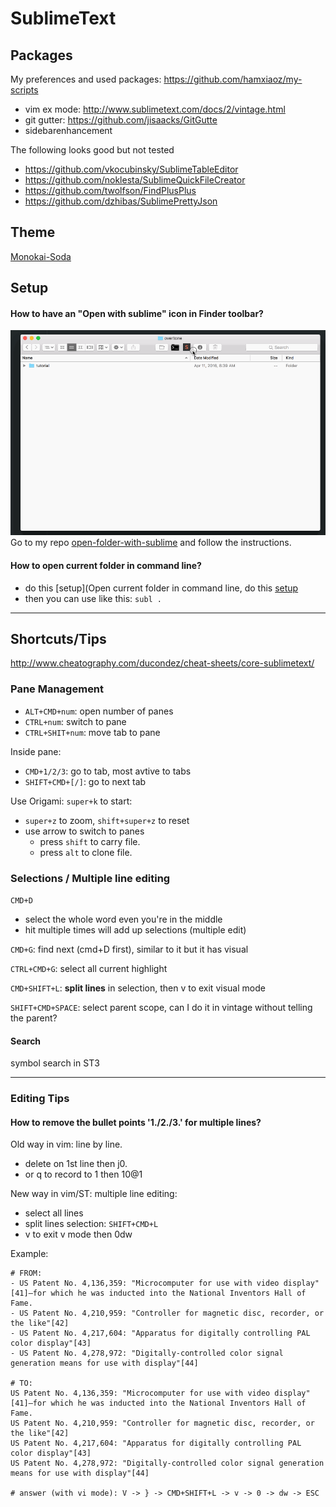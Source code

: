 # SublimeText

## Packages
My preferences and used packages: https://github.com/hamxiaoz/my-scripts

- vim ex mode: http://www.sublimetext.com/docs/2/vintage.html 
- git gutter: https://github.com/jisaacks/GitGutte
- sidebarenhancement

The following looks good but not tested
- https://github.com/vkocubinsky/SublimeTableEditor
- https://github.com/noklesta/SublimeQuickFileCreator
- https://github.com/twolfson/FindPlusPlus
- https://github.com/dzhibas/SublimePrettyJson

## Theme
[Monokai-Soda](https://github.com/hamxiaoz/Monokai-Soda-hamxiaoz)

## Setup

#### How to have an "Open with sublime" icon in Finder toolbar? 
![](/img/sublime-open-folder-from-toolbar.gif)
Go to my repo [open-folder-with-sublime](https://github.com/hamxiaoz/open-folder-with-sublime) and follow the instructions.

#### How to open current folder in command line?
- do this [setup](Open current folder in command line, do this [setup](x)
- then you can use like this: `subl .`


---

## Shortcuts/Tips

http://www.cheatography.com/ducondez/cheat-sheets/core-sublimetext/

### Pane Management
- `ALT+CMD+num`: open number of panes
- `CTRL+num`: switch to pane
- `CTRL+SHIT+num`: move tab to pane

Inside pane:
- `CMD+1/2/3`: go to tab, most avtive to tabs
- `SHIFT+CMD+[/]`: go to next tab

Use Origami: `super+k` to start:
- `super+z` to zoom, `shift+super+z` to reset
- use arrow to switch to panes
  - press `shift` to carry file.
  - press `alt` to clone file.


### Selections / Multiple line editing
`CMD+D` 
- select the whole word even you're in the middle
- hit multiple times will add up selections (multiple edit)

`CMD+G`: find next (cmd+D first), similar to it but it has visual

`CTRL+CMD+G`: select all current highlight

`CMD+SHIFT+L`: **split lines** in selection, then v to exit visual mode

`SHIFT+CMD+SPACE`: select parent scope, can I do it in vintage without telling the parent?


#### Search
symbol search in ST3



---

### Editing Tips

#### How to remove the bullet points '1./2./3.' for multiple lines?
Old way in vim: line by line.
- delete on 1st line then j0.
- or q to record to 1 then 10@1

New way in vim/ST: multiple line editing:
- select all lines
- split lines selection: `SHIFT+CMD+L`
- v to exit v mode then 0dw

Example:

```
# FROM:
- US Patent No. 4,136,359: "Microcomputer for use with video display"[41]—for which he was inducted into the National Inventors Hall of Fame.
- US Patent No. 4,210,959: "Controller for magnetic disc, recorder, or the like"[42]
- US Patent No. 4,217,604: "Apparatus for digitally controlling PAL color display"[43]
- US Patent No. 4,278,972: "Digitally-controlled color signal generation means for use with display"[44]

# TO:
US Patent No. 4,136,359: "Microcomputer for use with video display"[41]—for which he was inducted into the National Inventors Hall of Fame.
US Patent No. 4,210,959: "Controller for magnetic disc, recorder, or the like"[42]
US Patent No. 4,217,604: "Apparatus for digitally controlling PAL color display"[43]
US Patent No. 4,278,972: "Digitally-controlled color signal generation means for use with display"[44]

# answer (with vi mode): V -> } -> CMD+SHIFT+L -> v -> 0 -> dw -> ESC
```
